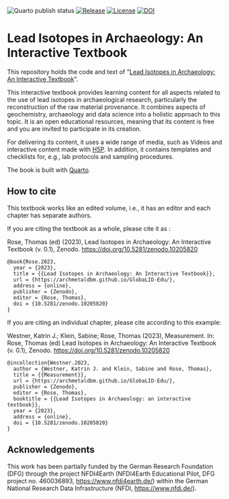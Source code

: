 
<!-- badges: start -->
![Quarto publish status](https://github.com/archmetalDBM/GlobaLID-Edu/actions/workflows/publish.yml/badge.svg)
[![Release](https://img.shields.io/github/v/release/archmetalDBM/GlobaLID-Edu.svg)](https://github.com/archmetalDBM/GlobaLID-Edu)
[![License](https://img.shields.io/github/license/archmetalDBM/GlobaLID-Edu.svg)](https://creativecommons.org/licenses/by/4.0/)
[![DOI](https://zenodo.org/badge/DOI/10.5281/zenodo.10205820.svg)](https://doi.org/10.5281/zenodo.10205820)
<!-- badges: end -->


# Lead Isotopes in Archaeology: An Interactive Textbook

This repository holds the code and text of "[Lead Isotopes in Archaeology: An Interactive Textbook](https://archmetaldbm.github.io/GlobaLID-Edu/)". 

This interactive textbook provides learning content for all aspects related to the use of lead isotopes in archaeological research, particularly the reconstruction of the raw material provenance. It combines aspects of geochemistry, archaeology and data science into a holistic approach to this topic. It is an open educational resources, meaning that its content is free and you are invited to participate in its creation. 

For delivering its content, it uses a wide range of media, such as Videos and interactive content made with [H5P](https://h5p.org/). In addition, it contains templates and checklists for, e.g., lab protocols and sampling procedures. 

The book is built with [Quarto](https://quarto.org/). 

## How to cite
This textbook works like an edited volume, i.e., it has an editor and each chapter has separate authors. 

If you are citing the textbook as a whole, please cite it as :  

Rose, Thomas (ed) (2023), Lead Isotopes in Archaeology: An Interactive Textbook (v. 0.1), Zenodo. https://doi.org/10.5281/zenodo.10205820

    @book{Rose.2023,
      year = {2023},
      title = {{Lead Isotopes in Archaeology: An Interactive Textbook}},
      url = {https://archmetaldbm.github.io/GlobaLID-Edu/},
      address = {online},
      publisher = {Zenodo},
      editor = {Rose, Thomas},
      doi = {10.5281/zenodo.10205820}
    }

If you are citing an individual chapter, please cite according to this example:  

Westner, Katrin J.; Klein, Sabine; Rose, Thomas (2023), Measurement. In: Rose, Thomas (ed) Lead Isotopes in Archaeology: An Interactive Textbook (v. 0.1), Zenodo. https://doi.org/10.5281/zenodo.10205820

    @incollection{Westner.2023,
      author = {Westner, Katrin J. and Klein, Sabine and Rose, Thomas},
      title = {{Measurement}},
      url = {https://archmetaldbm.github.io/GlobaLID-Edu/},
      publisher = {Zenodo},
      editor = {Rose, Thomas},
      booktitle = {{Lead Isotopes in Archaeology: an interactive textbook}},
      year = {2023},
      address = {online},
      doi = {10.5281/zenodo.10205820}
    }

## Acknowledgements 
This work has been partially funded by the German Research Foundation (DFG) through the project NFDI4Earth (NFDI4Earth Educational Pilot, DFG project no. 460036893, <https://www.nfdi4earth.de/>) within the German National Research Data Infrastructure (NFDI, <https://www.nfdi.de/>). 
